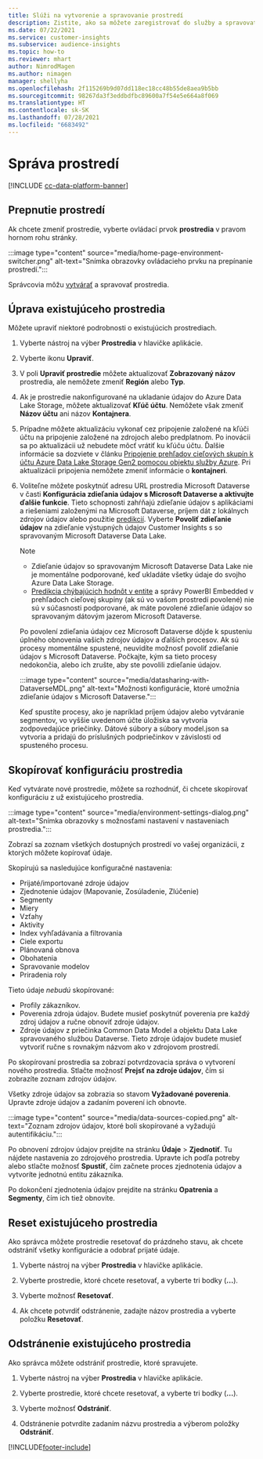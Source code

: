```yaml
---
title: Slúži na vytvorenie a spravovanie prostredí
description: Zistite, ako sa môžete zaregistrovať do služby a spravovať prostredia.
ms.date: 07/22/2021
ms.service: customer-insights
ms.subservice: audience-insights
ms.topic: how-to
ms.reviewer: mhart
author: NimrodMagen
ms.author: nimagen
manager: shellyha
ms.openlocfilehash: 2f115269b9d07dd118ec18cc48b55de8aea9b5bb
ms.sourcegitcommit: 98267da3f3eddbdfbc89600a7f54e5e664a8f069
ms.translationtype: HT
ms.contentlocale: sk-SK
ms.lasthandoff: 07/28/2021
ms.locfileid: "6683492"
---
```

# <a name="manage-environments"></a>Správa prostredí

[!INCLUDE [cc-data-platform-banner](../includes/cc-data-platform-banner.md)]

## <a name="switch-environments"></a>Prepnutie prostredí

Ak chcete zmeniť prostredie, vyberte ovládací prvok **prostredia** v pravom hornom rohu stránky.

:::image type="content" source="media/home-page-environment-switcher.png" alt-text="Snímka obrazovky ovládacieho prvku na prepínanie prostredí.":::

Správcovia môžu [vytvárať](get-started-paid.md) a spravovať prostredia.

## <a name="edit-an-existing-environment"></a>Úprava existujúceho prostredia

Môžete upraviť niektoré podrobnosti o existujúcich prostrediach.

1.  Vyberte nástroj na výber **Prostredia** v hlavičke aplikácie.

2.  Vyberte ikonu **Upraviť**.

3. V poli **Upraviť prostredie** môžete aktualizovať **Zobrazovaný názov** prostredia, ale nemôžete zmeniť **Región** alebo **Typ**.

4. Ak je prostredie nakonfigurované na ukladanie údajov do Azure Data Lake Storage, môžete aktualizovať **Kľúč účtu**. Nemôžete však zmeniť **Názov účtu** ani názov **Kontajnera**.

5. Prípadne môžete aktualizáciu vykonať cez pripojenie založené na kľúči účtu na pripojenie založené na zdrojoch alebo predplatnom. Po inovácii sa po aktualizácii už nebudete môcť vrátiť ku kľúču účtu. Ďalšie informácie sa dozviete v článku [Pripojenie prehľadov cieľových skupín k účtu Azure Data Lake Storage Gen2 pomocou objektu služby Azure](connect-service-principal.md). Pri aktualizácii pripojenia nemôžete zmeniť informácie o **kontajneri**.

6. Voliteľne môžete poskytnúť adresu URL prostredia Microsoft Dataverse v časti **Konfigurácia zdieľania údajov s Microsoft Dataverse a aktivujte ďalšie funkcie**. Tieto schopnosti zahŕňajú zdieľanie údajov s aplikáciami a riešeniami založenými na Microsoft Dataverse, príjem dát z lokálnych zdrojov údajov alebo použitie [predikcií](predictions.md). Vyberte **Povoliť zdieľanie údajov** na zdieľanie výstupných údajov Customer Insights s so spravovaným Microsoft Dataverse Data Lake.

   > [!NOTE]
   > - Zdieľanie údajov so spravovaným Microsoft Dataverse Data Lake nie je momentálne podporované, keď ukladáte všetky údaje do svojho Azure Data Lake Storage.
   > - [Predikcia chýbajúcich hodnôt v entite](predictions.md) a správy PowerBI Embedded v prehľadoch cieľovej skupiny (ak sú vo vašom prostredí povolené) nie sú v súčasnosti podporované, ak máte povolené zdieľanie údajov so spravovaným dátovým jazerom Microsoft Dataverse.

   Po povolení zdieľania údajov cez Microsoft Dataverse dôjde k spusteniu úplného obnovenia vašich zdrojov údajov a ďalších procesov. Ak sú procesy momentálne spustené, neuvidíte možnosť povoliť zdieľanie údajov s Microsoft Dataverse. Počkajte, kým sa tieto procesy nedokončia, alebo ich zrušte, aby ste povolili zdieľanie údajov. 
   
   :::image type="content" source="media/datasharing-with-DataverseMDL.png" alt-text="Možnosti konfigurácie, ktoré umožnia zdieľanie údajov s Microsoft Dataverse.":::
   
   Keď spustíte procesy, ako je napríklad príjem údajov alebo vytváranie segmentov, vo vyššie uvedenom účte úložiska sa vytvoria zodpovedajúce priečinky. Dátové súbory a súbory model.json sa vytvoria a pridajú do príslušných podpriečinkov v závislosti od spusteného procesu.

## <a name="copy-the-environment-configuration"></a>Skopírovať konfiguráciu prostredia

Keď vytvárate nové prostredie, môžete sa rozhodnúť, či chcete skopírovať konfiguráciu z už existujúceho prostredia. 

:::image type="content" source="media/environment-settings-dialog.png" alt-text="Snímka obrazovky s možnosťami nastavení v nastaveniach prostredia.":::

Zobrazí sa zoznam všetkých dostupných prostredí vo vašej organizácii, z ktorých môžete kopírovať údaje.

Skopírujú sa nasledujúce konfiguračné nastavenia:

- Prijaté/importované zdroje údajov
- Zjednotenie údajov (Mapovanie, Zosúladenie, Zlúčenie)
- Segmenty
- Miery
- Vzťahy
- Aktivity
- Index vyhľadávania a filtrovania
- Ciele exportu
- Plánovaná obnova
- Obohatenia
- Spravovanie modelov
- Priradenia roly

Tieto údaje *nebudú* skopírované:

- Profily zákazníkov.
- Poverenia zdroja údajov. Budete musieť poskytnúť poverenia pre každý zdroj údajov a ručne obnoviť zdroje údajov.
- Zdroje údajov z priečinka Common Data Model a objektu Data Lake spravovaného službou Dataverse. Tieto zdroje údajov budete musieť vytvoriť ručne s rovnakým názvom ako v zdrojovom prostredí.

Po skopírovaní prostredia sa zobrazí potvrdzovacia správa o vytvorení nového prostredia. Stlačte možnosť **Prejsť na zdroje údajov**, čím si zobrazíte zoznam zdrojov údajov.

Všetky zdroje údajov sa zobrazia so stavom **Vyžadované poverenia**. Upravte zdroje údajov a zadaním poverení ich obnovte.

:::image type="content" source="media/data-sources-copied.png" alt-text="Zoznam zdrojov údajov, ktoré boli skopírované a vyžadujú autentifikáciu.":::

Po obnovení zdrojov údajov prejdite na stránku **Údaje** > **Zjednotiť**. Tu nájdete nastavenia zo zdrojového prostredia. Upravte ich podľa potreby alebo stlačte možnosť **Spustiť**, čím začnete proces zjednotenia údajov a vytvoríte jednotnú entitu zákazníka.

Po dokončení zjednotenia údajov prejdite na stránku **Opatrenia** a **Segmenty**, čím ich tiež obnovíte.

## <a name="reset-an-existing-environment"></a>Reset existujúceho prostredia

Ako správca môžete prostredie resetovať do prázdneho stavu, ak chcete odstrániť všetky konfigurácie a odobrať prijaté údaje.

1.  Vyberte nástroj na výber **Prostredia** v hlavičke aplikácie. 

2.  Vyberte prostredie, ktoré chcete resetovať, a vyberte tri bodky (**...**). 

3. Vyberte možnosť **Resetovať**. 

4.  Ak chcete potvrdiť odstránenie, zadajte názov prostredia a vyberte položku **Resetovať**.

## <a name="delete-an-existing-environment"></a>Odstránenie existujúceho prostredia

Ako správca môžete odstrániť prostredie, ktoré spravujete.

1.  Vyberte nástroj na výber **Prostredia** v hlavičke aplikácie.

2.  Vyberte prostredie, ktoré chcete resetovať, a vyberte tri bodky (**...**). 

3. Vyberte možnosť **Odstrániť**. 

4.  Odstránenie potvrdíte zadaním názvu prostredia a výberom položky **Odstrániť**.


[!INCLUDE[footer-include](../includes/footer-banner.md)]
